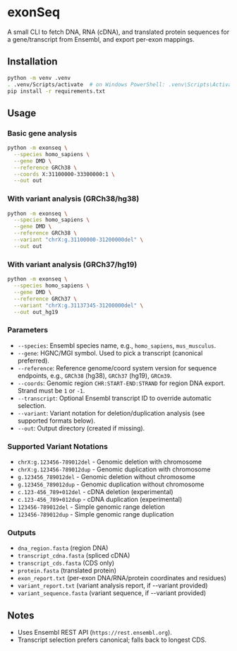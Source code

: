 # exonSeq

A small CLI to fetch DNA, RNA (cDNA), and translated protein sequences for a gene/transcript from Ensembl, and export per-exon mappings.

## Installation

```bash
python -m venv .venv
. .venv/Scripts/activate  # on Windows PowerShell: .venv\Scripts\Activate.ps1
pip install -r requirements.txt
```

## Usage

### Basic gene analysis
```bash
python -m exonseq \
  --species homo_sapiens \
  --gene DMD \
  --reference GRCh38 \
  --coords X:31100000-33300000:1 \
  --out out
```

### With variant analysis (GRCh38/hg38)
```bash
python -m exonseq \
  --species homo_sapiens \
  --gene DMD \
  --reference GRCh38 \
  --variant "chrX:g.31100000-31200000del" \
  --out out
```

### With variant analysis (GRCh37/hg19)
```bash
python -m exonseq \
  --species homo_sapiens \
  --gene DMD \
  --reference GRCh37 \
  --variant "chrX:g.31137345-31200000del" \
  --out out_hg19
```

### Parameters
- `--species`: Ensembl species name, e.g., `homo_sapiens`, `mus_musculus`.
- `--gene`: HGNC/MGI symbol. Used to pick a transcript (canonical preferred).
- `--reference`: Reference genome/coord system version for sequence endpoints, e.g., `GRCh38` (hg38), `GRCh37` (hg19), `GRCm39`.
- `--coords`: Genomic region `CHR:START-END:STRAND` for region DNA export. Strand must be `1` or `-1`.
- `--transcript`: Optional Ensembl transcript ID to override automatic selection.
- `--variant`: Variant notation for deletion/duplication analysis (see supported formats below).
- `--out`: Output directory (created if missing).

### Supported Variant Notations
- `chrX:g.123456-789012del` - Genomic deletion with chromosome
- `chrX:g.123456-789012dup` - Genomic duplication with chromosome  
- `g.123456_789012del` - Genomic deletion without chromosome
- `g.123456_789012dup` - Genomic duplication without chromosome
- `c.123-456_789+012del` - cDNA deletion (experimental)
- `c.123-456_789+012dup` - cDNA duplication (experimental)
- `123456-789012del` - Simple genomic range deletion
- `123456-789012dup` - Simple genomic range duplication

### Outputs
- `dna_region.fasta` (region DNA)
- `transcript_cdna.fasta` (spliced cDNA)
- `transcript_cds.fasta` (CDS only)
- `protein.fasta` (translated protein)
- `exon_report.txt` (per-exon DNA/RNA/protein coordinates and residues)
- `variant_report.txt` (variant analysis report, if --variant provided)
- `variant_sequence.fasta` (variant sequence, if --variant provided)

## Notes
- Uses Ensembl REST API (`https://rest.ensembl.org`).
- Transcript selection prefers canonical; falls back to longest CDS.
